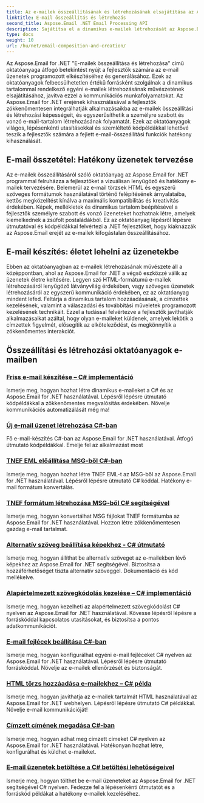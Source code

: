 ```yaml
---
title: Az e-mailek összeállításának és létrehozásának elsajátítása az Aspose.Email for .NET segítségével
linktitle: E-mail összeállítás és létrehozás
second_title: Aspose.Email .NET Email Processing API
description: Sajátítsa el a dinamikus e-mailek létrehozását az Aspose.Email for .NET oktatóanyaggal. Készítsen lebilincselő e-maileket programozottan, szabja személyre a tartalmat, adjon hozzá mellékleteket, és javítsa a kommunikációt.
type: docs
weight: 10
url: /hu/net/email-composition-and-creation/
---
```


Az Aspose.Email for .NET "E-mailek összeállítása és létrehozása" című oktatóanyaga átfogó betekintést nyújt a fejlesztők számára az e-mail üzenetek programozott elkészítéséhez és generálásához. Ezek az oktatóanyagok felbecsülhetetlen értékű forrásként szolgálnak a dinamikus tartalommal rendelkező egyéni e-mailek létrehozásának művészetének elsajátításához, javítva ezzel a kommunikációs munkafolyamatokat. Az Aspose.Email for .NET erejének kihasználásával a fejlesztők zökkenőmentesen integrálhatják alkalmazásaikba az e-mailek összeállítási és létrehozási képességeit, és egyszerűsíthetik a személyre szabott és vonzó e-mail-tartalom létrehozásának folyamatát. Ezek az oktatóanyagok világos, lépésenkénti utasításokkal és szemléltető kódpéldákkal lehetővé teszik a fejlesztők számára a fejlett e-mail-összeállítási funkciók hatékony kihasználását.

## E-mail összetétel: Hatékony üzenetek tervezése

Az e-mailek összeállításáról szóló oktatóanyag az Aspose.Email for .NET programmal felruházza a fejlesztőket a vizuálisan lenyűgöző és hatékony e-mailek tervezésére. Belemerül az e-mail törzsek HTML és egyszerű szöveges formátumok használatával történő felépítésének árnyalataiba, kettős megközelítést kínálva a maximális kompatibilitás és kreativitás érdekében. Képek, mellékletek és dinamikus tartalom beépítésével a fejlesztők személyre szabott és vonzó üzeneteket hozhatnak létre, amelyek kiemelkednek a zsúfolt postaládákból. Ez az oktatóanyag lépésről lépésre útmutatóval és kódpéldákkal felvértezi a .NET fejlesztőket, hogy kiaknázzák az Aspose.Email erejét az e-mailek kifogástalan összeállításához.

## E-mail készítés: életet lehelni az üzenetekbe

Ebben az oktatóanyagban az e-mailek létrehozásának művészete áll a középpontban, ahol az Aspose.Email for .NET a végső eszközzé válik az üzenetek életre keltésére. Legyen szó HTML-formátumú e-mailek létrehozásáról lenyűgöző látványvilág érdekében, vagy szöveges üzenetek létrehozásáról az egyszerű kommunikáció érdekében, ez az oktatóanyag mindent lefed. Feltárja a dinamikus tartalom hozzáadásának, a címzettek kezelésének, valamint a válaszadási és továbbítási műveletek programozott kezelésének technikáit. Ezzel a tudással felvértezve a fejlesztők javíthatják alkalmazásaikat azáltal, hogy olyan e-maileket küldenek, amelyek lekötik a címzettek figyelmét, elősegítik az elköteleződést, és megkönnyítik a zökkenőmentes interakciót.

## Összeállítási és létrehozási oktatóanyagok e-mailben
### [Friss e-mail készítése – C# implementáció](./crafting-a-fresh-email-csharp-implementation/)
Ismerje meg, hogyan hozhat létre dinamikus e-maileket a C# és az Aspose.Email for .NET használatával. Lépésről lépésre útmutató kódpéldákkal a zökkenőmentes megvalósítás érdekében. Növelje kommunikációs automatizálását még ma!
### [Új e-mail üzenet létrehozása C#-ban](./constructing-a-new-mail-message-in-csharp/)
Fő e-mail-készítés C#-ban az Aspose.Email for .NET használatával. Átfogó útmutató kódpéldákkal. Emelje fel az alkalmazást most
### [TNEF EML előállítása MSG-ből C#-ban](./generating-tnef-eml-from-msg-in-csharp/)
Ismerje meg, hogyan hozhat létre TNEF EML-t az MSG-ből az Aspose.Email for .NET használatával. Lépésről lépésre útmutató C# kóddal. Hatékony e-mail formátum konvertálás.
### [TNEF formátum létrehozása MSG-ből C# segítségével](./forming-tnef-format-from-msg-with-csharp/)
Ismerje meg, hogyan konvertálhat MSG fájlokat TNEF formátumba az Aspose.Email for .NET használatával. Hozzon létre zökkenőmentesen gazdag e-mail tartalmat. 
### [Alternatív szöveg beállítása képekhez - C# útmutató](./setting-alternative-text-for-images-csharp-guide/)
 Ismerje meg, hogyan állíthat be alternatív szöveget az e-mailekben lévő képekhez az Aspose.Email for .NET segítségével. Biztosítsa a hozzáférhetőséget tiszta alternatív szöveggel. Dokumentáció és kód mellékelve.
### [Alapértelmezett szövegkódolás kezelése – C# implementáció](./managing-default-text-encoding-csharp-implementation/)
Ismerje meg, hogyan kezelheti az alapértelmezett szövegkódolást C# nyelven az Aspose.Email for .NET használatával. Kövesse lépésről lépésre a forráskóddal kapcsolatos utasításokat, és biztosítsa a pontos adatkommunikációt.
### [E-mail fejlécek beállítása C#-ban](./configuring-email-headers-in-csharp/)
Ismerje meg, hogyan konfigurálhat egyéni e-mail fejléceket C# nyelven az Aspose.Email for .NET használatával. Lépésről lépésre útmutató forráskóddal. Növelje az e-mailek ellenőrzését és biztonságát.
### [HTML törzs hozzáadása e-mailekhez – C# példa](./adding-html-body-to-emails-csharp-example/)
Ismerje meg, hogyan javíthatja az e-mailek tartalmát HTML használatával az Aspose.Email for .NET webhelyen. Lépésről lépésre útmutató C# példákkal. Növelje e-mail kommunikációját!
### [Címzett címének megadása C#-ban](./specifying-recipient-addresses-in-csharp/)
Ismerje meg, hogyan adhat meg címzett címeket C# nyelven az Aspose.Email for .NET használatával. Hatékonyan hozhat létre, konfigurálhat és küldhet e-maileket.
### [E-mail üzenetek betöltése a C# betöltési lehetőségeivel](./loading-email-messages-with-load-options-in-csharp/)
Ismerje meg, hogyan tölthet be e-mail üzeneteket az Aspose.Email for .NET segítségével C# nyelven. Fedezze fel a lépésenkénti útmutatót és a forráskód példákat a hatékony e-mailek kezeléséhez.